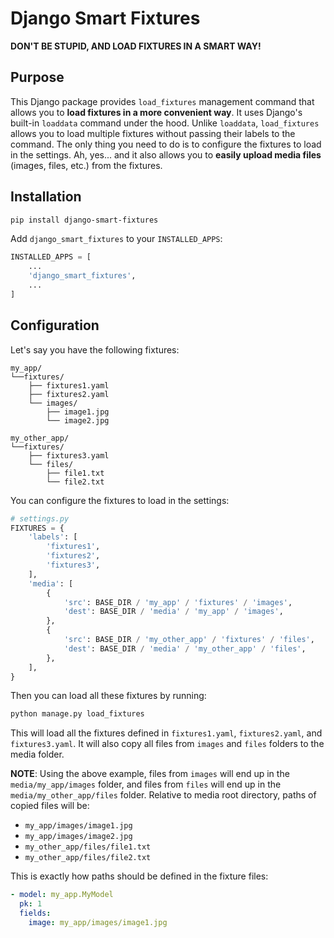 # Django Smart Fixtures

**DON'T BE STUPID, AND LOAD FIXTURES IN A SMART WAY!**

## Purpose

This Django package provides `load_fixtures` management command that allows you
to **load fixtures in a more convenient way**. It uses Django's built-in
`loaddata` command under the hood. Unlike `loaddata`, `load_fixtures` allows you
to load multiple fixtures without passing their labels to the command. The only
thing you need to do is to configure the fixtures to load in the settings.
Ah, yes... and it also allows you to **easily upload media files** (images,
files, etc.) from the fixtures.

## Installation

```bash
pip install django-smart-fixtures
```

Add `django_smart_fixtures` to your `INSTALLED_APPS`:

```python
INSTALLED_APPS = [
    ...
    'django_smart_fixtures',
    ...
]
```


## Configuration

Let's say you have the following fixtures:

```plaintext
my_app/
└──fixtures/
    ├── fixtures1.yaml
    ├── fixtures2.yaml
    └── images/
        ├── image1.jpg
        └── image2.jpg
    
my_other_app/
└──fixtures/
    ├── fixtures3.yaml
    └── files/
        ├── file1.txt
        └── file2.txt
```

You can configure the fixtures to load in the settings:

```python
# settings.py
FIXTURES = {
    'labels': [
        'fixtures1',
        'fixtures2',
        'fixtures3',
    ],
    'media': [
        {
            'src': BASE_DIR / 'my_app' / 'fixtures' / 'images',
            'dest': BASE_DIR / 'media' / 'my_app' / 'images',
        },
        {
            'src': BASE_DIR / 'my_other_app' / 'fixtures' / 'files',
            'dest': BASE_DIR / 'media' / 'my_other_app' / 'files',
        },
    ],
}
```

Then you can load all these fixtures by running:

```bash
python manage.py load_fixtures
```

This will load all the fixtures defined in `fixtures1.yaml`, `fixtures2.yaml`,
and `fixtures3.yaml`. It will also copy all files from `images` and `files`
folders to the media folder.

**NOTE**: Using the above example, files from `images` will end up in the
`media/my_app/images` folder, and files from `files` will end up in the
`media/my_other_app/files` folder. Relative to media root directory, paths of
copied files will be:

- `my_app/images/image1.jpg`
- `my_app/images/image2.jpg`
- `my_other_app/files/file1.txt`
- `my_other_app/files/file2.txt`

This is exactly how paths should be defined in the fixture files:

```yaml
- model: my_app.MyModel
  pk: 1
  fields:
    image: my_app/images/image1.jpg
```
